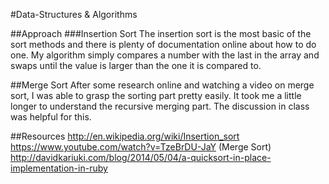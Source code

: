 #Data-Structures & Algorithms

##Approach
###Insertion Sort
The insertion sort is the most basic of the sort methods and there is plenty of documentation online about how to do one. My algorithm simply compares a number with the last in the array and swaps until the value is larger than the one it is compared to.

##Merge Sort
After some research online and watching a video on merge sort, I was able to grasp the sorting part pretty easily. It took me a little longer to understand the recursive merging part. The discussion in class was helpful for this. 


##Resources
http://en.wikipedia.org/wiki/Insertion_sort
https://www.youtube.com/watch?v=TzeBrDU-JaY (Merge Sort)
http://davidkariuki.com/blog/2014/05/04/a-quicksort-in-place-implementation-in-ruby